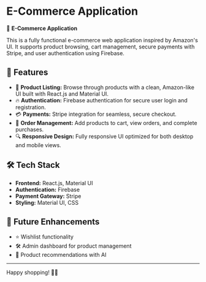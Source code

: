 # E-Commerce Application

🚀 **E-Commerce Application**

This is a fully functional e-commerce web application inspired by Amazon's UI. It supports product browsing, cart management, secure payments with Stripe, and user authentication using Firebase.

## 🌟 Features

- 🛒 **Product Listing:** Browse through products with a clean, Amazon-like UI built with React.js and Material UI.
- 🔥 **Authentication:** Firebase authentication for secure user login and registration.
- 💳 **Payments:** Stripe integration for seamless, secure checkout.
- 🧾 **Order Management:** Add products to cart, view orders, and complete purchases.
- 🔍 **Responsive Design:** Fully responsive UI optimized for both desktop and mobile views.

## 🛠️ Tech Stack

- **Frontend:** React.js, Material UI
- **Authentication:** Firebase
- **Payment Gateway:** Stripe
- **Styling:** Material UI, CSS

## 🎯 Future Enhancements

- ⭐ Wishlist functionality
- 🛠️ Admin dashboard for product management
- 🚀 Product recommendations with AI

---

Happy shopping! 🛒✨

